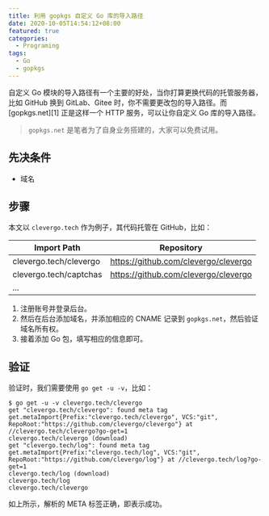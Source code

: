 ```yaml
---
title: 利用 gopkgs 自定义 Go 库的导入路径
date: 2020-10-05T14:54:12+08:00
featured: true
categories:
  - Programing
tags:
  - Go
  - gopkgs
---
```


自定义 Go 模块的导入路径有一个主要的好处，当你打算更换代码的托管服务器，比如 GitHub 换到 GitLab、Gitee 时，你不需要更改包的导入路径。而 [gopkgs.net][1] 正是这样一个 HTTP 服务，可以让你自定义 Go 库的导入路径。

<!--more-->

> `gopkgs.net` 是笔者为了自身业务搭建的，大家可以免费试用。

## 先决条件

- 域名

## 步骤

本文以 `clevergo.tech` 作为例子，其代码托管在 GitHub，比如：

| Import Path            | Repository                             |
| ---------------------- | -------------------------------------- |
| clevergo.tech/clevergo | <https://github.com/clevergo/clevergo> |
| clevergo.tech/captchas | <https://github.com/clevergo/clevergo> |
| ...                    |                                        |

1. 注册账号并登录后台。
1. 然后在后台添加域名，并添加相应的 CNAME 记录到 `gopkgs.net`，然后验证域名所有权。
1. 接着添加 Go 包，填写相应的信息即可。

## 验证

验证时，我们需要使用 `go get -u -v`，比如：

```shell
$ go get -u -v clevergo.tech/clevergo
get "clevergo.tech/clevergo": found meta tag get.metaImport{Prefix:"clevergo.tech/clevergo", VCS:"git", RepoRoot:"https://github.com/clevergo/clevergo"} at //clevergo.tech/clevergo?go-get=1
clevergo.tech/clevergo (download)
get "clevergo.tech/log": found meta tag get.metaImport{Prefix:"clevergo.tech/log", VCS:"git", RepoRoot:"https://github.com/clevergo/log"} at //clevergo.tech/log?go-get=1
clevergo.tech/log (download)
clevergo.tech/log
clevergo.tech/clevergo
```

如上所示，解析的 META 标签正确，即表示成功。
